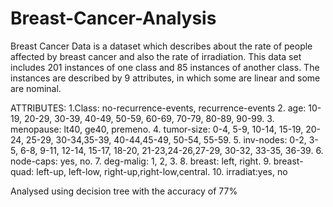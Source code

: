 # Breast-Cancer-Analysis
Breast Cancer Data is a dataset which describes about the rate of people affected by breast cancer and also the rate of irradiation. This data set includes 201 instances of one class and 85 instances of another class. The instances are described by 9 attributes,  in which some  are linear and some are nominal.

ATTRIBUTES:
       1.Class: no-recurrence-events, recurrence-events
       2. age: 10-19, 20-29, 30-39, 40-49, 50-59, 60-69, 70-79, 80-89, 90-99.
       3. menopause: lt40, ge40, premeno.
       4. tumor-size: 0-4, 5-9, 10-14, 15-19, 20-24, 25-29, 30-34,35-39, 40-44,45-49, 50-54, 55-59.
       5. inv-nodes: 0-2, 3-5, 6-8, 9-11, 12-14, 15-17, 18-20, 21-23,24-26,27-29, 30-32, 33-35, 36-39.
       6. node-caps: yes, no.
       7. deg-malig: 1, 2, 3.
       8. breast: left, right.
       9. breast-quad: left-up, left-low, right-up,right-low,central.
       10. irradiat:yes, no
  
Analysed using decision tree with the accuracy of 77%

